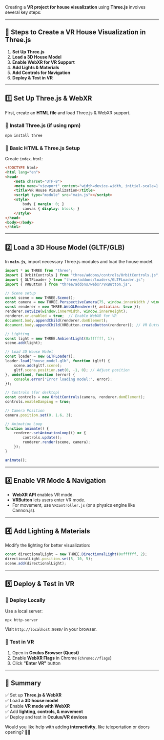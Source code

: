 Creating a **VR project for house visualization** using **Three.js** involves several key steps:

---

## **📌 Steps to Create a VR House Visualization in Three.js**
1. **Set Up Three.js**
2. **Load a 3D House Model**
3. **Enable WebXR for VR Support**
4. **Add Lights & Materials**
5. **Add Controls for Navigation**
6. **Deploy & Test in VR**

---

## **1️⃣ Set Up Three.js & WebXR**
First, create an **HTML file** and load Three.js & WebXR support.

### 📌 **Install Three.js** (if using npm)
```bash
npm install three
```

### 📌 **Basic HTML & Three.js Setup**
Create `index.html`:
```html
<!DOCTYPE html>
<html lang="en">
<head>
    <meta charset="UTF-8">
    <meta name="viewport" content="width=device-width, initial-scale=1.0">
    <title>VR House Visualization</title>
    <script type="module" src="main.js"></script>
    <style>
        body { margin: 0; }
        canvas { display: block; }
    </style>
</head>
<body></body>
</html>
```

---

## **2️⃣ Load a 3D House Model (GLTF/GLB)**
In **`main.js`**, import necessary Three.js modules and load the house model.

```javascript
import * as THREE from "three";
import { OrbitControls } from "three/addons/controls/OrbitControls.js";
import { GLTFLoader } from "three/addons/loaders/GLTFLoader.js";
import { VRButton } from "three/addons/webxr/VRButton.js";

// Scene setup
const scene = new THREE.Scene();
const camera = new THREE.PerspectiveCamera(75, window.innerWidth / window.innerHeight, 0.1, 100);
const renderer = new THREE.WebGLRenderer({ antialias: true });
renderer.setSize(window.innerWidth, window.innerHeight);
renderer.xr.enabled = true;  // Enable WebXR for VR
document.body.appendChild(renderer.domElement);
document.body.appendChild(VRButton.createButton(renderer)); // VR Button

// Lighting
const light = new THREE.AmbientLight(0xffffff, 1);
scene.add(light);

// Load 3D House Model
const loader = new GLTFLoader();
loader.load("house_model.glb", function (gltf) {
    scene.add(gltf.scene);
    gltf.scene.position.set(0, -1, 0); // Adjust position
}, undefined, function (error) {
    console.error("Error loading model:", error);
});

// Controls (for desktop)
const controls = new OrbitControls(camera, renderer.domElement);
controls.enableDamping = true;

// Camera Position
camera.position.set(0, 1.6, 3);

// Animation Loop
function animate() {
    renderer.setAnimationLoop(() => {
        controls.update();
        renderer.render(scene, camera);
    });
}

animate();
```

---

## **3️⃣ Enable VR Mode & Navigation**
- **WebXR API** enables VR mode.
- **VRButton** lets users enter VR mode.
- For movement, use `VRController.js` (or a physics engine like Cannon.js).

---

## **4️⃣ Add Lighting & Materials**
Modify the lighting for better visualization:
```javascript
const directionalLight = new THREE.DirectionalLight(0xffffff, 2);
directionalLight.position.set(5, 10, 5);
scene.add(directionalLight);
```

---

## **5️⃣ Deploy & Test in VR**
### **📌 Deploy Locally**
Use a local server:
```bash
npx http-server
```
Visit `http://localhost:8080/` in your browser.

### **📌 Test in VR**
1. Open in **Oculus Browser (Quest)**
2. Enable **WebXR Flags** in Chrome (`chrome://flags`)
3. Click **"Enter VR"** button

---

## **🚀 Summary**
✅ Set up **Three.js & WebXR**  
✅ Load **a 3D house model**  
✅ Enable **VR mode with WebXR**  
✅ Add **lighting, controls, & movement**  
✅ Deploy and test in **Oculus/VR devices**  

Would you like help with adding **interactivity**, like teleportation or doors opening? 🚀😊